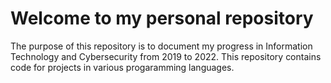 # Welcome to my personal repository

The purpose of this repository is to document my progress in Information Technology
and Cybersecurity from 2019 to 2022. This repository contains code for projects in various progaramming languages.
